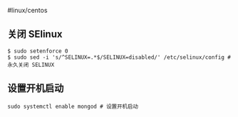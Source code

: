 #linux/centos 

## 关闭 SElinux

```shell
$ sudo setenforce 0
$ sudo sed -i 's/^SELINUX=.*$/SELINUX=disabled/' /etc/selinux/config # 永久关闭 SELINUX
```

## 设置开机启动

```shell
sudo systemctl enable mongod # 设置开机启动
```

